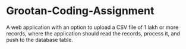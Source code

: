 # Grootan-Coding-Assignment

A web application with an option to upload a CSV file of 1 lakh or more records, where the application should read the records, process it, and push to the database table.
